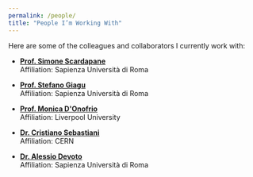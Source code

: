 ```yaml
---
permalink: /people/
title: "People I’m Working With"
---
```


Here are some of the colleagues and collaborators I currently work with:

- [**Prof. Simone Scardapane**](https://www.sscardapane.it/)  
  Affiliation: Sapienza Università di Roma

- [**Prof. Stefano Giagu**](https://stefanogiagu.site.uniroma1.it/)  
  Affiliation: Sapienza Università di Roma

- [**Prof. Monica D'Onofrio**](https://www.liverpool.ac.uk/people/monica-donofrio)  
  Affiliation: Liverpool University

- [**Dr. Cristiano Sebastiani**](https://inspirehep.net/authors/1505520)  
  Affiliation: CERN

- [**Dr. Alessio Devoto**](https://alessiodevoto.github.io/)  
  Affiliation: Sapienza Università di Roma 
